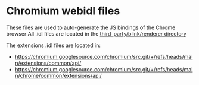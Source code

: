 # Chromium webidl files

These files are used to auto-generate the JS bindings of the Chrome browser
All .idl files are located in the [third_party/blink/renderer directory](https://chromium.googlesource.com/chromium/src.git/+/refs/heads/main/third_party/blink/renderer/)

The extensions .idl files are located in:
- https://chromium.googlesource.com/chromium/src.git/+/refs/heads/main/extensions/common/api/
- https://chromium.googlesource.com/chromium/src.git/+/refs/heads/main/chrome/common/extensions/api/
